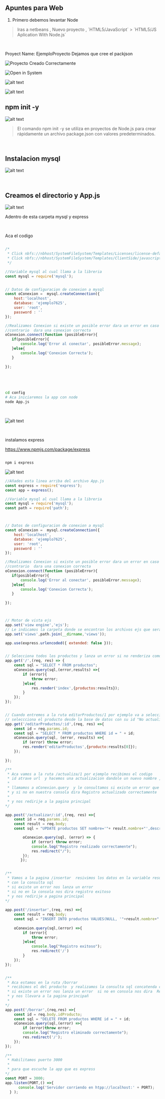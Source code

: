 ## Apuntes para Web

1. Primero debemos levantar Node 

> Iras a netbeans 
, Nuevo proyecto , ´HTML5/JavaScript´ > ´HTML5/JS Aplication With Node.js´

<br>

Proyect Name: EjemploProyecto
Dejamos que cree el packjson

![Proyecto Creado Correctamente](image.png)

![Open in System](image-2.png)

![alt text](image-3.png)

![alt text](image-4.png)


## npm init -y 
![alt text](image-5.png)

> El comando npm init -y se utiliza en proyectos de Node.js para crear rápidamente un archivo package.json con valores predeterminados.

<br>

## Instalacion mysql 
![alt text](image-6.png)


<br>

## Creamos el directorio y App.js

![alt text](image-7.png)

Adentro de esta carpeta mysql y express


<br>

Aca el codigo 

```Javascript

/* 
 * Click nbfs://nbhost/SystemFileSystem/Templates/Licenses/license-default.txt to change this license
 * Click nbfs://nbhost/SystemFileSystem/Templates/ClientSide/javascript.js to edit this template
 */

//Variable mysql al cual llama a la libreria
const mysql = require('mysql');


// Datos de configuracion de conexion a mysql
const oConexion =  mysql.createConnection({
    host:'localhost',
    database: 'ejemplo7625',
    user: 'root',
    password : ''
});

//Realizamos Conexion si existe un posible error dara un error en caso de lo 
//contrario  dara una conexion correcta
oConexion.connect(function (posibleError){
   if(posibleError){
       console.log('Error al conectar', posibleError.message);
   }else{
       console.log('Conexion Correcta');
   } 
    
});





```

```Bash

cd config 
# Aca iniciaremos la app con node 
node App.js

```
<br>

![alt text](image-8.png)


<br>

instalamos express <br>

https://www.npmjs.com/package/express

```bash

npm i express 

```

![alt text](image-9.png)


```Javascript
//Añades esta linea arriba del archivo App.js
const express = require('express');
const app = express();

//Variable mysql al cual llama a la libreria
const mysql = require('mysql');
const path = require('path');



// Datos de configuracion de conexion a mysql
const oConexion =  mysql.createConnection({
    host:'localhost',
    database: 'ejemplo7625',
    user: 'root',
    password : ''
});

//Realizamos Conexion si existe un posible error dara un error en caso de lo 
//contrario  dara una conexion correcta
oConexion.connect(function (posibleError){
   if(posibleError){
       console.log('Error al conectar', posibleError.message);
   }else{
       console.log('Conexion Correcta');
   } 
    
});



// Motor de vista ejs
app.set('view engine','ejs');
// Le indicamos la carpeta donde se encontran los archivos ejs que sera views
app.set('views',path.join(__dirname,'views'));

app.use(express.urlencoded({ extended: false }));


// Selecciona todos los productos y lanza un error si no renderiza como respuesta a la pagina index con los productos
app.get('/',(req, res) => {
    const sql = "SELECT * FROM productos";
    oConexion.query(sql,(error,results) =>{
        if (error){
            throw error;
        }else{
            res.render('index',{productos:results});
        }
    });
});    


// Cuando entremos a la ruta editarProductos/1 por ejemplo va a seleccionar el producto  y recibe el id por get 
// seleccciona el producto desde la base de datos con su id "No actualiza solo devuelve el producto"
app.get('/editarProductos/:id',(req, res) =>{
    const id = req.params.id;
    const sql = "SELECT * FROM productos WHERE id = " + id;
    oConexion.query(sql, (error, results) =>{
        if (error) throw error;
        res.render('editarProductos',{producto:results[0]});
    });
    
}); 

/**
 * Aca vamos a la ruta /actualiza/1 por ejemplo recibimos el codigo 
 * id atrave url  y hacemos una actualizacion dandole un nuevo nombre , descripcion , precio donde el id es el que corresponde 
 * 
 * llamamos a oConexion.query  y le consultamos si existe un error que lanze un error 
 * y si no en nuestra consola dira Registro actualizado correctamente 
 * 
 * y nos redirije a la pagina principal
*/

app.post('/actualizar/:id',(req, res) =>{
    const id = req.params.id;
    const result = req.body;
    const sql = "UPDATE productos SET nombre='"+ result.nombre+"',descripcion = '"+result.descripcion+"',precio = '"+result.precio+"' WHERE id = "+ id +" ";

        oConexion.query(sql, (error) => {
            if (error) throw error;
            console.log("Registro realizado correctamente");
            res.redirect("/");
        });
       });


/**
 * Vamos a la pagina /insertar  resivimos los datos en la variable result atraves del body del req  insertamos el datos
 * con la consulta sql 
 * si existe un error nos lanza un error 
 * si no en la consola nos dira registro exitoso 
 * y nos redirije a pagina principal
*/
 
app.post('/insertar',(req, res) =>{
    const result = req.body;
    const sql = "INSERT INTO productos VALUES(NULL, '"+result.nombre+"','"+result.descripcion+"','"+result.precio+"' )";
 
    oConexion.query(sql,(error) =>{
        if (error){
            throw error;
        }else{
            console.log("Registro exitoso");
            res.redirect('/')
        }
    });
});    


/**
 * Aca estamos en la ruta /borrar 
 * recibimos el del producto  y realizamos la consulta sql concatenda con su id 
 * si existe un error nos lanza un error  si no en consola nos dira  Registro eliminado correctamente
 * y nos llevara a la pagina principañ
 * 
*/
app.post('/borrar',(req,res) =>{
    const id = req.body.idProducto;
    const sql = "DELETE FROM productos WHERE id = " + id;
    oConexion.query(sql,(error) =>{
        if (error)throw error;
        console.log("Registro eliminado correctamente");
        res.redirect('/');
    });
});
    
/**
 * Habilitamos puerto 3000 
 * 
 * para que escuche la app que es express 
*/
const PORT = 3000;
app.listen(PORT,() =>{
      console.log('Servidor corriendo en htpp://localhost:' + PORT);
  } );




```
